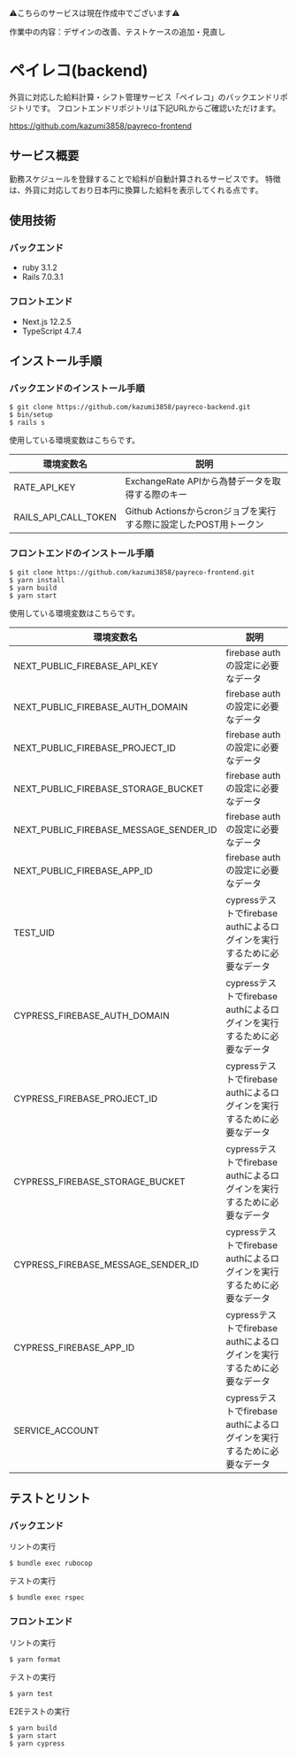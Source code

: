 ⚠️こちらのサービスは現在作成中でございます⚠️

作業中の内容：デザインの改善、テストケースの追加・見直し

# ペイレコ(backend)
外貨に対応した給料計算・シフト管理サービス「ペイレコ」のバックエンドリポジトリです。
フロントエンドリポジトリは下記URLからご確認いただけます。

https://github.com/kazumi3858/payreco-frontend

## サービス概要
勤務スケジュールを登録することで給料が自動計算されるサービスです。
特徴は、外貨に対応しており日本円に換算した給料を表示してくれる点です。

## 使用技術
### バックエンド
* ruby 3.1.2
* Rails 7.0.3.1

### フロントエンド
* Next.js 12.2.5
* TypeScript 4.7.4

## インストール手順

### バックエンドのインストール手順
```
$ git clone https://github.com/kazumi3858/payreco-backend.git
$ bin/setup
$ rails s
```
使用している環境変数はこちらです。

|  環境変数名  |  説明  |
| ---- | ---- |
|  RATE_API_KEY  |  ExchangeRate APIから為替データを取得する際のキー  |
|  RAILS_API_CALL_TOKEN  |  Github Actionsからcronジョブを実行する際に設定したPOST用トークン  |

### フロントエンドのインストール手順
```
$ git clone https://github.com/kazumi3858/payreco-frontend.git
$ yarn install
$ yarn build
$ yarn start
```

使用している環境変数はこちらです。

|  環境変数名  |  説明  |
| ---- | ---- |
|  NEXT_PUBLIC_FIREBASE_API_KEY  |  firebase authの設定に必要なデータ  |
|  NEXT_PUBLIC_FIREBASE_AUTH_DOMAIN  |  firebase authの設定に必要なデータ  |
|  NEXT_PUBLIC_FIREBASE_PROJECT_ID  |  firebase authの設定に必要なデータ  |
|  NEXT_PUBLIC_FIREBASE_STORAGE_BUCKET  |  firebase authの設定に必要なデータ  |
|  NEXT_PUBLIC_FIREBASE_MESSAGE_SENDER_ID  |  firebase authの設定に必要なデータ  |
|  NEXT_PUBLIC_FIREBASE_APP_ID  |  firebase authの設定に必要なデータ  |
|  TEST_UID  |  cypressテストでfirebase authによるログインを実行するために必要なデータ  |
|  CYPRESS_FIREBASE_AUTH_DOMAIN  |  cypressテストでfirebase authによるログインを実行するために必要なデータ  |
|  CYPRESS_FIREBASE_PROJECT_ID  |  cypressテストでfirebase authによるログインを実行するために必要なデータ  |
|  CYPRESS_FIREBASE_STORAGE_BUCKET  |  cypressテストでfirebase authによるログインを実行するために必要なデータ  |
|  CYPRESS_FIREBASE_MESSAGE_SENDER_ID  |  cypressテストでfirebase authによるログインを実行するために必要なデータ  |
|  CYPRESS_FIREBASE_APP_ID  |  cypressテストでfirebase authによるログインを実行するために必要なデータ  |
|  SERVICE_ACCOUNT  |  cypressテストでfirebase authによるログインを実行するために必要なデータ  |

## テストとリント
### バックエンド
リントの実行
```
$ bundle exec rubocop
```

テストの実行
```
$ bundle exec rspec
```

### フロントエンド
リントの実行
```
$ yarn format
```

テストの実行
```
$ yarn test
```

E2Eテストの実行
```
$ yarn build
$ yarn start
$ yarn cypress
```
